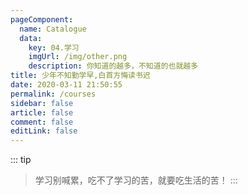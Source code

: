 ```yaml
---
pageComponent: 
  name: Catalogue
  data: 
    key: 04.学习
    imgUrl: /img/other.png
    description: 你知道的越多，不知道的也就越多
title: 少年不知勤学早,白首方悔读书迟
date: 2020-03-11 21:50:55
permalink: /courses
sidebar: false
article: false
comment: false
editLink: false
---
```

::: tip
> 学习别喊累，吃不了学习的苦，就要吃生活的苦！
:::